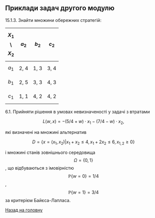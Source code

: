 <!-- 14.05 -->
## Приклади задач другого модулю

15.1.3. Знайти множини обережних стратегій:

$$X_1$$ \ $$X_2$$ | $$a_2$$ | $$b_2$$ | $$c_2$$
----------------- | ------- | ------- | -------
$$a_1$$           | 2, 4    | 1, 3    | 3, 4
$$b_1$$           | 2, 5    | 3, 3    | 4, 3
$$c_1$$           | 1, 1    | 4, 2    | 4, 2

6.1. Прийняти рішення в умовах невизначеності у задачі з втратами

$$
L(w, x) = - (5/4 + w) \cdot x_1 - (7/4 - w) \cdot x_2,
$$

які визначені на множині альтернатив 

$$
D = \left\{ x = (x_1, x_2) \middle| x_1 + x_2 \le 4, x_1 + 2 x_2 \le 6, x_{1,2} \ge 0 \right\}
$$

і множині станів зовнішнього середовища $$\Omega = \{0, 1\}$$, що відбуваються з імовірністю $$\mathbb{P}\{w = 0\} = 1/4$$, $$\mathbb{P}\{w = 1\} = 3/4$$ за критерієм Байєса-Лапласа.

[Назад на головну](../../README.md)
